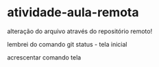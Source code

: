 # atividade-aula-remota

alteração do arquivo através do repositório remoto!

lembrei do comando git status - tela inicial

acrescentar comando tela 
